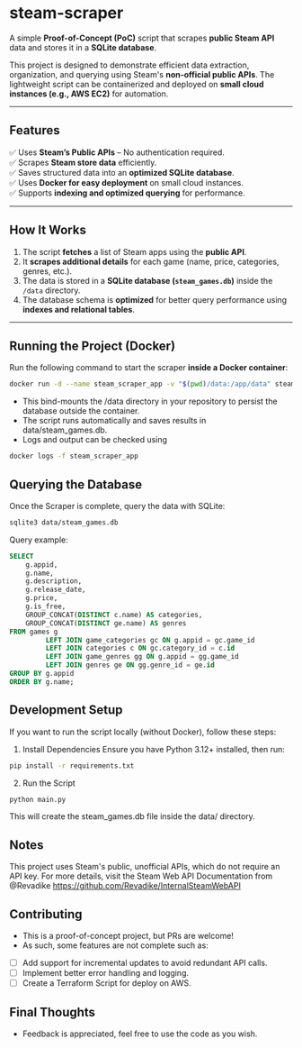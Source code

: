 # steam-scraper

A simple **Proof-of-Concept (PoC)** script that scrapes **public Steam API** data and stores it in a **SQLite database**.

This project is designed to demonstrate efficient data extraction, organization, and querying using Steam's **non-official public APIs**. The lightweight script can be containerized and deployed on **small cloud instances (e.g., AWS EC2)** for automation.

---

## **Features**
✅ Uses **Steam’s Public APIs** – No authentication required.  
✅ Scrapes **Steam store data** efficiently.  
✅ Saves structured data into an **optimized SQLite database**.  
✅ Uses **Docker for easy deployment** on small cloud instances.  
✅ Supports **indexing and optimized querying** for performance.

---

## **How It Works**
1. The script **fetches** a list of Steam apps using the **public API**.
2. It **scrapes additional details** for each game (name, price, categories, genres, etc.).
3. The data is stored in a **SQLite database (`steam_games.db`)** inside the `/data` directory.
4. The database schema is **optimized** for better query performance using **indexes and relational tables**.

---


## **Running the Project (Docker)**
Run the following command to start the scraper **inside a Docker container**:
```sh
docker run -d --name steam_scraper_app -v "$(pwd)/data:/app/data" steam_scraper
```
- This bind-mounts the /data directory in your repository to persist the database outside the container.
- The script runs automatically and saves results in data/steam_games.db.
- Logs and output can be checked using
```sh
docker logs -f steam_scraper_app
```

## **Querying the Database**
Once the Scraper is complete, query the data with SQLite:

```sh
sqlite3 data/steam_games.db
```

Query example:

```sql
SELECT
    g.appid,
    g.name,
    g.description,
    g.release_date,
    g.price,
    g.is_free,
    GROUP_CONCAT(DISTINCT c.name) AS categories,
    GROUP_CONCAT(DISTINCT ge.name) AS genres
FROM games g
         LEFT JOIN game_categories gc ON g.appid = gc.game_id
         LEFT JOIN categories c ON gc.category_id = c.id
         LEFT JOIN game_genres gg ON g.appid = gg.game_id
         LEFT JOIN genres ge ON gg.genre_id = ge.id
GROUP BY g.appid
ORDER BY g.name;
```
## **Development Setup**

If you want to run the script locally (without Docker), follow these steps:

1. Install Dependencies
Ensure you have Python 3.12+ installed, then run:
```sh
pip install -r requirements.txt
```
2. Run the Script
```sh
python main.py
```
This will create the steam_games.db file inside the data/ directory.


## **Notes**
This project uses Steam's public, unofficial APIs, which do not require an API key.
For more details, visit the Steam Web API Documentation from @Revadike https://github.com/Revadike/InternalSteamWebAPI

## **Contributing**
- This is a proof-of-concept project, but PRs are welcome!
- As such, some features are not complete such as:
- [ ] Add support for incremental updates to avoid redundant API calls.
- [ ] Implement better error handling and logging.
- [ ] Create a Terraform Script for deploy on AWS.

## **Final Thoughts**
- Feedback is appreciated, feel free to use the code as you wish.
